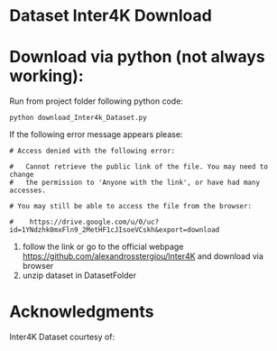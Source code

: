 Dataset Inter4K Download
======================================================================================


Download via python (not always working):
=========================================
Run from project folder following python code:
```
python download_Inter4k_Dataset.py
```

If the following error message appears please:

```
# Access denied with the following error:

#  	Cannot retrieve the public link of the file. You may need to change
# 	the permission to 'Anyone with the link', or have had many accesses. 

# You may still be able to access the file from the browser:

# 	 https://drive.google.com/u/0/uc?id=1YNdzhk0mxFln9_2MetHF1cJIsoeVCskh&export=download 
```

1) follow the link or go to the official webpage https://github.com/alexandrosstergiou/Inter4K and download via browser 
2) unzip dataset in DatasetFolder



Acknowledgments
===============
Inter4K Dataset courtesy of:


